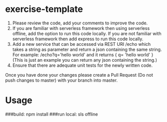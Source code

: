 # exercise-template

1. Please review the code, add your comments to improve the code.
2. If you are familiar with serverless framework then using serverless offline, add the option to run this code locally. If you are not familiar with serverless framework then add express to run this code locally.
3. Add a new service that can be accessed via REST URI /echo which takes a string as parameter and return a json containing the same string. For example:
/echo?q='hello world'   and it returns { q= 'hello world' } (This is just an example you can return any json containing the string.)
4. Ensure that there are adequate unit tests for the newly written code.


Once you have done your changes please create a Pull Request (Do not push changes to master) with your branch into master.

# Usage
###build: npm install
###run local: sls offline
